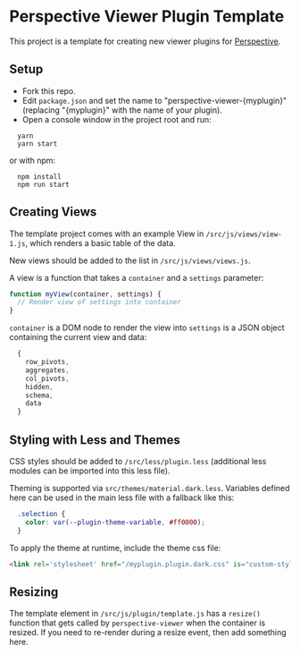 # Perspective Viewer Plugin Template

This project is a template for creating new viewer plugins for [Perspective](https://github.com/jpmorganchase/perspective).

## Setup

  * Fork this repo.
  * Edit `package.json` and set the name to "perspective-viewer-{myplugin}" (replacing "{myplugin}" with the name of your plugin).
  * Open a console window in the project root and run:

```
  yarn
  yarn start
```

or with npm:

```
  npm install
  npm run start
```

## Creating Views

The template project comes with an example View in `/src/js/views/view-1.js`, which renders a basic table of the data.

New views should be added to the list in `/src/js/views/views.js`.

A view is a function that takes a `container` and a `settings` parameter:

```javascript
function myView(container, settings) {
  // Render view of settings into container
}
```

`container` is a DOM node to render the view into
`settings` is a JSON object containing the current view and data:

```javascript
  {
    row_pivots,
    aggregates,
    col_pivots,
    hidden,
    schema,
    data
  }
```

## Styling with Less and Themes

CSS styles should be added to `/src/less/plugin.less` (additional less modules can be imported into this less file).

Theming is supported via `src/themes/material.dark.less`. Variables defined here can be used in the main less file with a fallback like this:

```css
  .selection {
    color: var(--plugin-theme-variable, #ff0000);
  }
```

To apply the theme at runtime, include the theme css file:

```html
<link rel='stylesheet' href="/myplugin.plugin.dark.css" is="custom-style">
```

## Resizing

The template element in `/src/js/plugin/template.js` has a `resize()` function that gets called by `perspective-viewer` when the container is resized. If you need to re-render during a resize event, then add something here.

